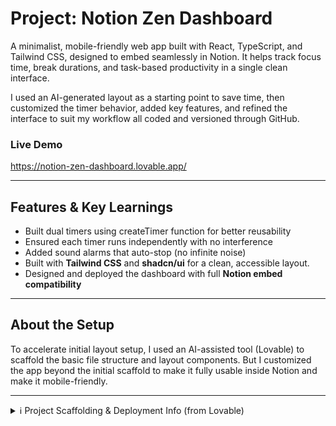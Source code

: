 # Project: Notion Zen Dashboard

A minimalist, mobile-friendly web app built with React, TypeScript, and Tailwind CSS, designed to embed seamlessly in Notion. It helps track focus time, break durations, and task-based productivity in a single clean interface.

I used an AI-generated layout as a starting point to save time, then customized the timer behavior, added key features, and refined the interface to suit my workflow all coded and versioned through GitHub.

### Live Demo  
https://notion-zen-dashboard.lovable.app/

---

## Features & Key Learnings
- Built dual timers using createTimer function for better reusability
- Ensured each timer runs independently with no interference
- Added sound alarms that auto-stop (no infinite noise)
- Built with **Tailwind CSS** and **shadcn/ui** for a clean, accessible layout.
- Designed and deployed the dashboard with full **Notion embed compatibility**  

---

## About the Setup

To accelerate initial layout setup, I used an AI-assisted tool (Lovable) to scaffold the basic file structure and layout components. But I customized the app beyond the initial scaffold to make it fully usable inside Notion and make it mobile-friendly.

---

<details>
<summary>ℹ️ Project Scaffolding & Deployment Info (from Lovable)</summary>

### URL  
https://lovable.dev/projects/9706c1c5-398c-4184-bf44-f1659b767ddc

### Editing Options

You can:
- Edit via the [Lovable interface](https://lovable.dev/projects/9706c1c5-398c-4184-bf44-f1659b767ddc)
- Clone and edit locally via GitHub and push changes
- Use GitHub Codespaces
- Directly edit files within GitHub

### Local Setup

```sh
git clone <YOUR_GIT_URL>
cd <YOUR_PROJECT_NAME>
npm i
npm run dev
